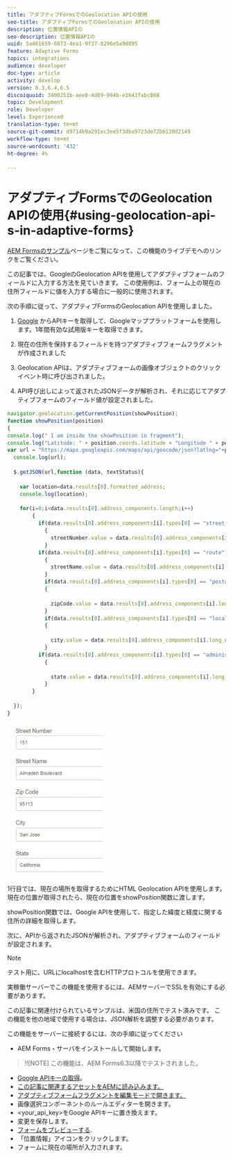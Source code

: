 ```yaml
---
title: アダプティブFormsでのGeolocation APIの使用
seo-title: アダプティブFormsでのGeolocation APIの使用
description: 位置情報APIの
seo-description: 位置情報APIの
uuid: 5a461659-6873-4ea1-9f37-8296e5a9d895
feature: Adaptive Forms
topics: integrations
audience: developer
doc-type: article
activity: develop
version: 6.3,6.4,6.5
discoiquuid: 3400251b-aee0-4d69-994b-e1643fabc868
topic: Development
role: Developer
level: Experienced
translation-type: tm+mt
source-git-commit: d9714b9a291ec3ee5f3dba9723de72bb120d2149
workflow-type: tm+mt
source-wordcount: '432'
ht-degree: 4%

---
```



# アダプティブFormsでのGeolocation APIの使用{#using-geolocation-api-s-in-adaptive-forms}

[AEM Formsのサンプル](https://forms.enablementadobe.com/content/samples/samples.html?query=0)ページをご覧になって、この機能のライブデモへのリンクをご覧ください。

この記事では、GoogleのGeolocation APIを使用してアダプティブフォームのフィールドに入力する方法を見ていきます。 この使用例は、フォーム上の現在の住所フィールドに値を入力する場合に一般的に使用されます。

次の手順に従って、アダプティブFormsのGeolocation APIを使用しました。

1. [Google](https://developers.google.com/maps/documentation/javascript/get-api-key) からAPIキーを取得して、Googleマッププラットフォームを使用します。1年間有効な試用版キーを取得できます。

1. 現在の住所を保持するフィールドを持つアダプティブフォームフラグメントが作成されました

1. Geolocation APIは、アダプティブフォームの画像オブジェクトのクリックイベント時に呼び出されました。

1. API呼び出しによって返されたJSONデータが解析され、それに応じてアダプティブフォームのフィールド値が設定されました。

```javascript
navigator.geolocation.getCurrentPosition(showPosition);
function showPosition(position) 
{
console.log(" I am inside the showPosition in fragment");
console.log("Latitude: " + position.coords.latitude + "Longitude " + position.coords.longitude);
var url = "https://maps.googleapis.com/maps/api/geocode/json?latlng="+position.coords.latitude+","+position.coords.longitude+"&key=<your_api_key>";
  console.log(url);
  
  $.getJSON(url,function (data, textStatus){
    
    var location=data.results[0].formatted_address;
    console.log(location);
    
    for(i=0;i<data.results[0].address_components.length;i++)
        {
          if(data.results[0].address_components[i].types[0] == "street_number")
            {
              streetNumber.value = data.results[0].address_components[i].long_name;
            }
          if(data.results[0].address_components[i].types[0] == "route")
            {
              streetName.value = data.results[0].address_components[i].long_name;
            }
            if(data.results[0].address_components[i].types[0] == "postal_code")
            {
              
              zipCode.value = data.results[0].address_components[i].long_name;
            }
            if(data.results[0].address_components[i].types[0] == "locality")
            {
              
              city.value = data.results[0].address_components[i].long_name;
            }
          if(data.results[0].address_components[i].types[0] == "administrative_area_level_1")
            {
              
              state.value = data.results[0].address_components[i].long_name;
            }
        }
    
  });
}
```

![GeoLocation APIで入力されるフィールド](assets/capture-4.gif)

1行目では、現在の場所を取得するためにHTML Geolocation APIを使用します。 現在の位置が取得されたら、現在の位置をshowPosition関数に渡します。

showPosition関数では、Google APIを使用して、指定した緯度と経度に関する住所の詳細を取得します。

次に、APIから返されたJSONが解析され、アダプティブフォームのフィールドが設定されます。

>[!NOTE]
>
>テスト用に、URLにlocalhostを含むHTTPプロトコルを使用できます。
>
>実稼働サーバーでこの機能を使用するには、AEMサーバーでSSLを有効にする必要があります。
>
>この記事に関連付けられているサンプルは、米国の住所でテスト済みです。 この機能を他の地域で使用する場合は、JSON解析を調整する必要があります。

この機能をサーバーに接続するには、次の手順に従ってください

* AEM Forms・サーバをインストールして開始します。

>!![NOTE] この機能は、AEM Forms6.3以降でテストされました。
* [Google APIキーの取得](https://developers.google.com/maps/documentation/javascript/get-api-key)。
* [この記事に関連するアセットをAEMに読み込みます。](assets/geolocationapi.zip)
* [アダプティブフォームフラグメントを編集モードで開きます。](http://localhost:4502/editor.html/content/forms/af/currentaddressfragment.html)
* 画像選択コンポーネントのルールエディターを開きます。
* &lt;your_api_key>をGoogle APIキーに置き換えます。
* 変更を保存します。
* [フォームをプレビューする](http://localhost:4502/content/dam/formsanddocuments/currentaddressfragment/jcr:content?wcmmode=disabled).
* 「位置情報」アイコンをクリックします。
* フォームに現在の場所が入力されます。
